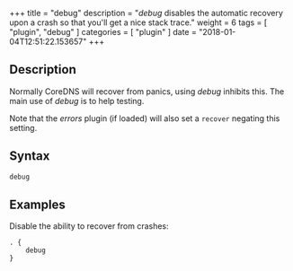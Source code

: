 +++
title = "debug"
description = "*debug* disables the automatic recovery upon a crash so that you'll get a nice stack trace."
weight = 6
tags = [ "plugin", "debug" ]
categories = [ "plugin" ]
date = "2018-01-04T12:51:22.153657"
+++

## Description

Normally CoreDNS will recover from panics, using *debug* inhibits this. The main use of *debug* is
to help testing.

Note that the *errors* plugin (if loaded) will also set a `recover` negating this setting. 

## Syntax

~~~ txt
debug
~~~

## Examples

Disable the ability to recover from crashes:

~~~ corefile
. {
    debug
}
~~~
